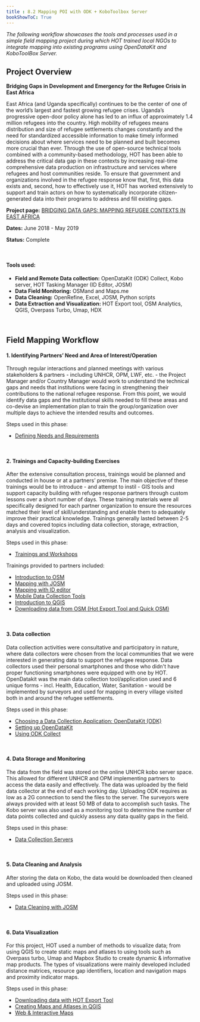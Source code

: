 ```yaml
---
title : 8.2 Mapping POI with ODK + KoboToolbox Server
bookShowToC: True
---
```


*The following workflow showcases the tools and processes used in a simple field mapping project during which HOT trained local NGOs to integrate mapping into existing programs using OpenDataKit and KoboToolBox Server.* 



## Project Overview

**Bridging Gaps in Development and Emergency for the Refugee Crisis in East Africa**

East Africa (and Uganda specifically) continues to be the center of one of the world’s largest and fastest growing refugee crises. Uganda’s progressive open-door policy alone has led to an influx of approximately 1.4 million refugees into the country. High mobility of refugees means distribution and size of refugee settlements changes constantly and the need for standardized accessible information to make timely informed decisions about where services need to be planned and built becomes more crucial than ever. Through the use of open-source technical tools combined with a community-based methodology, HOT has been able to address the critical data gap in these contexts by increasing real-time comprehensive data production on infrastructure and services where refugees and host communities reside. To ensure that government and organizations involved in the refugee response know that, first, this data exists and, second, how to effectively use it, HOT has worked extensively to support and train actors on how to systematically incorporate citizen-generated data into their programs to address and fill existing gaps.

**Project page:** [BRIDGING DATA GAPS: MAPPING REFUGEE CONTEXTS IN EAST AFRICA](https://www.hotosm.org/projects/bridging-data-gaps-mapping-refugee-contexts-in-east-africa/)

**Dates:** June 2018 - May 2019

**Status:** Complete 

<br>

#### Tools used:
*  **Field and Remote Data collection:** OpenDataKit (ODK) Collect, Kobo server, HOT Tasking Manager (ID Editor, JOSM)
*  **Data Field Monitoring:** OSMand and Maps.me
*  **Data Cleaning:** OpenRefine, Excel, JOSM, Python scripts 
*  **Data Extraction and Visualization:** HOT Export tool, OSM Analytics, QGIS, Overpass Turbo, Umap, HDX

<br>

## Field Mapping Workflow

#### 1. Identifying Partners’ Need and Area of Interest/Operation
Through regular interactions and planned meetings with various stakeholders & partners - including UNHCR, OPM, LWF, etc. - the Project Manager and/or Country Manager would work to understand the technical gaps and needs that institutions were facing in strengthening their contributions to the national refugee response. From this point, we would identify data gaps and the institutional skills needed to fill these areas and co-devise an implementation plan to train the group/organization over multiple days to achieve the intended results and outcomes. 

Steps used in this phase:

*  [Defining Needs and Requirements](https://hotosm.github.io/toolbox/pages/running-a-mapping-project/1.1_defining_needs_and_requirements/)

<br>

#### 2. Trainings and Capacity-building Exercises
After the extensive consultation process, trainings would be planned and conducted in house or at a partners’ premise. The main objective of these trainings would be to introduce - and attempt to instil - GIS tools and support capacity building with refugee response partners through custom lessons over a short number of days. These training materials were all specifically designed for each partner organization to ensure the resources matched their level of skill/understanding and enable them to adequately improve their practical knowledge. Trainings generally lasted between 2-5 days and covered topics including data collection, storage, extraction, analysis and visualization. 

Steps used in this phase:

*  [Trainings and Workshops](https://hotosm.github.io/toolbox/pages/running-a-mapping-project/1.4-trainings-and-workshops/)

Trainings provided to partners included: 

*  [Introduction to OSM](https://docs.google.com/presentation/d/1QneNbichunhVjyN4RPRyPuYV3Q7QMJctp50_90FpMpc/edit#slide=id.g526e73601c_0_1163)
*  [Mapping with JOSM](https://docs.google.com/presentation/d/1nLs1JA-nlmqWA2vIr9ZsoDcg8wjsoc5nv1QMK9GT8KI/edit?usp=sharing)
*  [Mapping with ID editor](https://docs.google.com/presentation/d/1sbTZp5B7sQlEM-RzDU-33JlJnUUUGDkeOchhC6srK20/edit#slide=id.g51d3d58777_0_0)
*  [Mobile Data Collection Tools](https://hotosm.github.io/toolbox/pages/data-collection-and-field-mapping/3.2-data-collection-applications/)
*  [Introduction to QGIS](https://docs.google.com/presentation/d/1EA63n-jEjgEYVGzfdW8dispZpqvkbGDYx7ZtuayxZnQ/edit?usp=sharing)
*  [Downloading data from OSM (Hot Export Tool and Quick OSM)](https://docs.google.com/presentation/d/1RyHYVPZU5d4xJ1cpWga4QRdfohpEs-t9ylJ_HTJ7wm8/edit?usp=sharing)

<br>

#### 3. Data collection
Data collection activities were consultative and participatory in nature, where data collectors were chosen from the local communities that we were interested in generating data to support the refugee response. Data collectors used their personal smartphones and those who didn't have proper functioning smartphones were equipped with one by HOT. OpenDatakit was the main data collection tool/application used and 6 unique forms - incl. Health, Education, Water, Sanitation - would be implemented by surveyors and used for mapping in every village visited both in and around the refugee settlements. 

Steps used in this phase: 

*  [Choosing a Data Collection Application: OpenDataKit (ODK)](https://hotosm.github.io/toolbox/pages/data-collection-and-field-mapping/3.2-data-collection-applications/#open-data-kit-odk)
*  [Setting up OpenDataKit](https://hotosm.github.io/toolbox/pages/data-collection-and-field-mapping/3.2.1_setting_up_odk/)
*  [Using ODK Collect](https://hotosm.github.io/toolbox/pages/field-mapping-management/5.1_using_odk_collect/)

<br>

#### 4. Data Storage and Monitoring
The data from the field was stored on the online UNHCR kobo server space. This allowed for different UNHCR and OPM implementing partners to access the data easily and effectively. The data was uploaded by the field data collector at the end of each working day. Uploading ODK requires as low as a 2G connection to send the files to the server. The surveyors were always provided with at least 50 MB of data to accomplish such tasks. The Kobo server was also used as a monitoring tool to determine the number of data points collected and quickly assess any data quality gaps in the field.

Steps used in this phase: 

*  [Data Collection Servers](https://hotosm.github.io/toolbox/pages/data-collection-and-field-mapping/3.4-data-collection-servers/)

<br>

#### 5. Data Cleaning and Analysis
After storing the data on Kobo, the data would be downloaded then cleaned and uploaded using JOSM. 

Steps used in this phase: 

*  [Data Cleaning with JOSM](https://hotosm.github.io/toolbox/pages/data-cleaning-upload-and-quality-assurance/5.1-data-cleaning-with-josm/)

<br>

#### 6. Data Visualization
For this project, HOT used a number of methods to visualize data; from using QGIS to create static maps and atlases to using tools such as Overpass turbo, Umap and Mapbox Studio to create dynamic & informative map products. The types of visualizations were mainly developed included distance matrices, resource gap identifiers, location and navigation maps and proximity indicator maps.

Steps used in this phase:

*  [Downloading data with HOT Export Tool](https://hotosm.github.io/toolbox/pages/data-export/6.1-hot-export-tool/)
*  [Creating Maps and Atlases in QGIS](https://hotosm.github.io/toolbox/pages/data-use-and-analysis/7.2-creating-an-atlas-in-qgis/)
*  [Web & Interactive Maps](https://hotosm.github.io/toolbox/pages/data-use-and-analysis/7.3_web_and_interactive_maps/)
